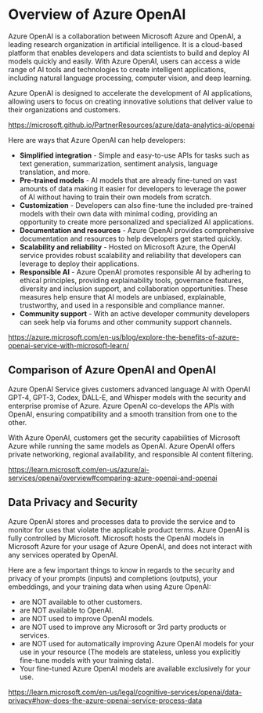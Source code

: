 # Overview of Azure OpenAI

Azure OpenAI is a collaboration between Microsoft Azure and OpenAI, a leading research organization in artificial intelligence. It is a cloud-based platform that enables developers and data scientists to build and deploy AI models quickly and easily. With Azure OpenAI, users can access a wide range of AI tools and technologies to create intelligent applications, including natural language processing, computer vision, and deep learning.

Azure OpenAI is designed to accelerate the development of AI applications, allowing users to focus on creating innovative solutions that deliver value to their organizations and customers.

https://microsoft.github.io/PartnerResources/azure/data-analytics-ai/openai

Here are ways that Azure OpenAI can help developers:

- **Simplified integration** - Simple and easy-to-use APIs for tasks such as text generation, summarization, sentiment analysis, language translation, and more.
- **Pre-trained models** - AI models that are already fine-tuned on vast amounts of data making it easier for developers to leverage the power of AI without having to train their own models from scratch.
- **Customization** - Developers can also fine-tune the included pre-trained models with their own data with minimal coding, providing an opportunity to create more personalized and specialized AI applications.
- **Documentation and resources** - Azure OpenAI provides comprehensive documentation and resources to help developers get started quickly.
- **Scalability and reliability** - Hosted on Microsoft Azure, the OpenAI service provides robust scalability and reliability that developers can leverage to deploy their applications.
- **Responsible AI** - Azure OpenAI promotes responsible AI by adhering to ethical principles, providing explainability tools, governance features, diversity and inclusion support, and collaboration opportunities. These measures help ensure that AI models are unbiased, explainable, trustworthy, and used in a responsible and compliance manner.
- **Community support** - With an active developer community developers can seek help via forums and other community support channels.

https://azure.microsoft.com/en-us/blog/explore-the-benefits-of-azure-openai-service-with-microsoft-learn/


## Comparison of Azure OpenAI and OpenAI

Azure OpenAI Service gives customers advanced language AI with OpenAI GPT-4, GPT-3, Codex, DALL-E, and Whisper models with the security and enterprise promise of Azure. Azure OpenAI co-develops the APIs with OpenAI, ensuring compatibility and a smooth transition from one to the other.

With Azure OpenAI, customers get the security capabilities of Microsoft Azure while running the same models as OpenAI. Azure OpenAI offers private networking, regional availability, and responsible AI content filtering.

https://learn.microsoft.com/en-us/azure/ai-services/openai/overview#comparing-azure-openai-and-openai 


## Data Privacy and Security

Azure OpenAI stores and processes data to provide the service and to monitor for uses that violate the applicable product terms. Azure OpenAI is fully controlled by Microsoft. Microsoft hosts the OpenAI models in Microsoft Azure for your usage of Azure OpenAI, and does not interact with any services operated by OpenAI.

Here are a few important things to know in regards to the security and privacy of your prompts (inputs) and completions (outputs), your embeddings, and your training data when using Azure OpenAI:

- are NOT available to other customers.
- are NOT available to OpenAI.
- are NOT used to improve OpenAI models.
- are NOT used to improve any Microsoft or 3rd party products or services.
- are NOT used for automatically improving Azure OpenAI models for your use in your resource (The models are stateless, unless you explicitly fine-tune models with your training data).
- Your fine-tuned Azure OpenAI models are available exclusively for your use.

https://learn.microsoft.com/en-us/legal/cognitive-services/openai/data-privacy#how-does-the-azure-openai-service-process-data


